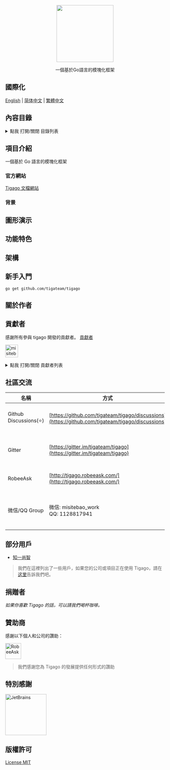 <!-- # README -->
<p align="center">
   <img src="https://cdn.jsdelivr.net/gh/misitebao/CDN@master/gravatar_tigateam.png" width="180" height="180"/><br/>
</p>
<p align="center">
一個基於Go語言的模塊化框架
</p>

<span id="nav-1"></span>

## 國際化

[English](README.md) | [简体中文](README.zh-Hans.md) | [繁體中文](README.zh-Hant.md)

<span id="nav-2"></span>

## 內容目錄

<details>
  <summary>點我 打開/關閉 目錄列表</summary>

- [國際化](#nav-1)
- [內容目錄](#nav-2)
- [項目介紹](#nav-3)
  - [官方網站](#nav-3-1)
  - [背景](#nav-3-2)
- [圖形演示](#nav-4)
- [功能特色](#nav-5)
- [架構](#nav-6)
- [新手入門](#nav-7)
- [關於作者](#nav-8)
- [貢獻者](#nav-9)
- [社區交流](#nav-15)
- [部分用戶](#nav-11)
- [發布記錄](CHANGE.md)
- [捐贈者](#nav-12)
- [贊助商](#nav-13)
- [特別感謝](#nav-14)
- [版權許可](#nav-15)

</details>

<span id="nav-3"></span>

## 項目介紹

一個基於 Go 語言的模塊化框架

<span id="nav-3-1"></span>

### 官方網站

[Tigago 文檔網站](https://tigago.tigateam.org)

<span id="nav-3-2"></span>

### 背景

<span id="nav-4"></span>

## 圖形演示

<span id="nav-5"></span>

## 功能特色

<span id="nav-6"></span>

## 架構

<span id="nav-7"></span>

## 新手入門

```
go get github.com/tigateam/tigago
```

<span id="nav-8"></span>

## 關於作者

<span id="nav-9"></span>

## 貢獻者

感謝所有參與 tigago 開發的貢獻者。 [貢獻者](https://github.com/tigateam/tigago/graphs/contributors)

<a href="https://github.com/misitebao"><img src="https://github.com/misitebao.png" width="40" height="40" alt="misitebao" title="misitebao"/></a>

<details>
  <summary>點我 打開/關閉 貢獻者列表</summary>

- [Misitebao](https://github.com/misitebao)

</details>

<span id="nav-10"></span>

## 社區交流

| 名稱                   | 方式                                                                                             | 描述                            |
| ---------------------- | ------------------------------------------------------------------------------------------------ | ------------------------------- |
| Github Discussions(⭐) | [https://github.com/tigateam/tigago/discussions](https://github.com/tigateam/tigago/discussions) | Github 官方開源項目討論組       |
| Gitter                 | [https://gitter.im/tigateam/tigago](https://gitter.im/tigateam/tigago)                           | 一個公開的即時聊天工具          |
| RobeeAsk               | [http://tigago.robeeask.com/](http://tigago.robeeask.com/)                                       | 一個付費問答社區                |
| 微信/QQ Group          | 微信: misitebao_work</br>QQ: 1128817941                                                          | 添加微信/QQ，備註 Tigago 加群。 |

<span id="nav-11"></span>

## 部分用戶

- [知一尚智](#)

> 我們在這裡列出了一些用戶，如果您的公司或項目正在使用 Tigago，請在[这里](https://github.com/tigateam/tigago/issues/14)告訴我們吧。

<span id="nav-12"></span>

## 捐贈者

_如果你喜歡 Tigago 的話，可以請我們喝杯咖啡。_

<span id="nav-13"></span>

## 贊助商

感謝以下個人和公司的讚助：

<a href="https://robeeask.com">
  <img src="https://cdn.jsdelivr.net/gh/misitebao/CDN@main/logo/robeeask.png" height="50px" alt="RobeeAsk"/>
</a>

> 我們感謝您為 Tigago 的發展提供任何形式的讚助

<span id="nav-14"></span>

## 特別感謝

<a href="https://www.jetbrains.com/?from=Tigaui">
  <img src="https://cdn.jsdelivr.net/gh/misitebao/CDN@main/logo/jetbrains.png" height="130" alt="JetBrains"/>
</a>

<span id="nav-15"></span>

## 版權許可

[License MIT](LICENSE)
